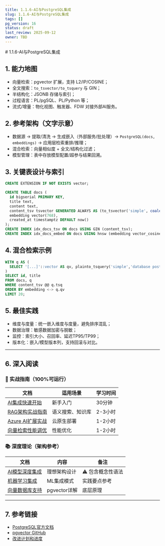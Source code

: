 ```yaml
---
title: 1.1.6-AI与PostgreSQL集成
slug: 1.1.6-AI与PostgreSQL集成
tags: []
pg_version: 16
status: draft
last_review: 2025-09-12
owner: TBD
---
```


﻿# 1.1.6-AI与PostgreSQL集成

## 1. 能力地图

- 向量检索：pgvector 扩展，支持 L2/IP/COSINE；
- 全文搜索：`to_tsvector/to_tsquery` 与 GIN；
- 半结构化：JSONB 存储与索引；
- 过程语言：PL/pgSQL、PL/Python 等；
- 流式/增量：物化视图、触发器、FDW 对接外部AI服务。

## 2. 参考架构（文字示意）

- 数据源 → 提取/清洗 → 生成嵌入（外部服务/批处理）→ `PostgreSQL(docs, embeddings)` → 应用层检索重排/推理；
- 混合检索：向量相似度 + 全文/结构化过滤；
- 模型管理：表中存放模型配置/超参与结果回溯。

## 3. 关键表设计与索引

```sql
CREATE EXTENSION IF NOT EXISTS vector;

CREATE TABLE docs (
  id bigserial PRIMARY KEY,
  title text,
  content text,
  content_tsv tsvector GENERATED ALWAYS AS (to_tsvector('simple', coalesce(content,''))) STORED,
  embedding vector(768),
  created_at timestamptz DEFAULT now()
);
CREATE INDEX idx_docs_tsv ON docs USING GIN (content_tsv);
CREATE INDEX idx_docs_embed ON docs USING hnsw (embedding vector_cosine_ops);
```

## 4. 混合检索示例

```sql
WITH q AS (
  SELECT '[...]'::vector AS qv, plainto_tsquery('simple','database postgresql') AS tsq
)
SELECT id, title
FROM docs, q
WHERE content_tsv @@ q.tsq
ORDER BY embedding <-> q.qv
LIMIT 20;
```

## 5. 最佳实践

- 维度与度量：统一嵌入维度与度量，避免排序混乱；
- 数据治理：敏感数据加密与脱敏；
- 监控：索引大小、召回率、延迟TP95/TP99；
- 版本化：嵌入/模型版本列，支持回滚与对比。

---

## 6. 深入阅读

### 🚀 实战指南（100%可运行）

| 文档 | 适用场景 | 学习时间 |
|-----|---------|---------|
| [AI集成快速开始](./00-项目导航/AI集成快速开始.md) | 新手入门 | 30分钟 |
| [RAG架构实战指南](./05-前沿技术/05.04-RAG架构实战指南.md) | 语义搜索、知识库 | 2-3小时 |
| [Azure AI扩展实战](./05-前沿技术/05.03-Azure-AI扩展实战.md) | 云原生部署 | 1-2小时 |
| [向量检索性能调优](./05-前沿技术/05.05-向量检索性能调优指南.md) | 性能优化 | 1-2小时 |

### 📚 深度理论（架构参考）

| 文档 | 内容 | 备注 |
|-----|------|------|
| [AI模型深度集成](./05-前沿技术/05.02-AI模型深度集成.md) | 理想架构设计 | ⚠️ 包含概念性语法 |
| [机器学习集成](./03-高级特性/03.04-机器学习集成.md) | ML集成模式 | 实践要点参考 |
| [向量数据库支持](./03-高级特性/03.05-向量数据库支持.md) | pgvector详解 | 底层原理 |

---

## 7. 参考链接

- [PostgreSQL官方文档](https://www.postgresql.org/docs/)
- [pgvector GitHub](https://github.com/pgvector/pgvector)
- [改进计划和进度](./00-项目导航/AI集成改进行动计划.md)
